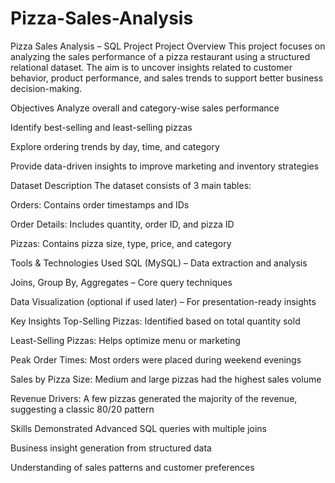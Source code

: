 # Pizza-Sales-Analysis
Pizza Sales Analysis – SQL Project
Project Overview
This project focuses on analyzing the sales performance of a pizza restaurant using a structured relational dataset. The aim is to uncover insights related to customer behavior, product performance, and sales trends to support better business decision-making.

Objectives
Analyze overall and category-wise sales performance

Identify best-selling and least-selling pizzas

Explore ordering trends by day, time, and category

Provide data-driven insights to improve marketing and inventory strategies

Dataset Description
The dataset consists of 3 main tables:

Orders: Contains order timestamps and IDs

Order Details: Includes quantity, order ID, and pizza ID

Pizzas: Contains pizza size, type, price, and category

Tools & Technologies Used
SQL (MySQL) – Data extraction and analysis

Joins, Group By, Aggregates – Core query techniques

Data Visualization (optional if used later) – For presentation-ready insights

Key Insights
Top-Selling Pizzas: Identified based on total quantity sold

Least-Selling Pizzas: Helps optimize menu or marketing

Peak Order Times: Most orders were placed during weekend evenings

Sales by Pizza Size: Medium and large pizzas had the highest sales volume

Revenue Drivers: A few pizzas generated the majority of the revenue, suggesting a classic 80/20 pattern

Skills Demonstrated
Advanced SQL queries with multiple joins

Business insight generation from structured data

Understanding of sales patterns and customer preferences















